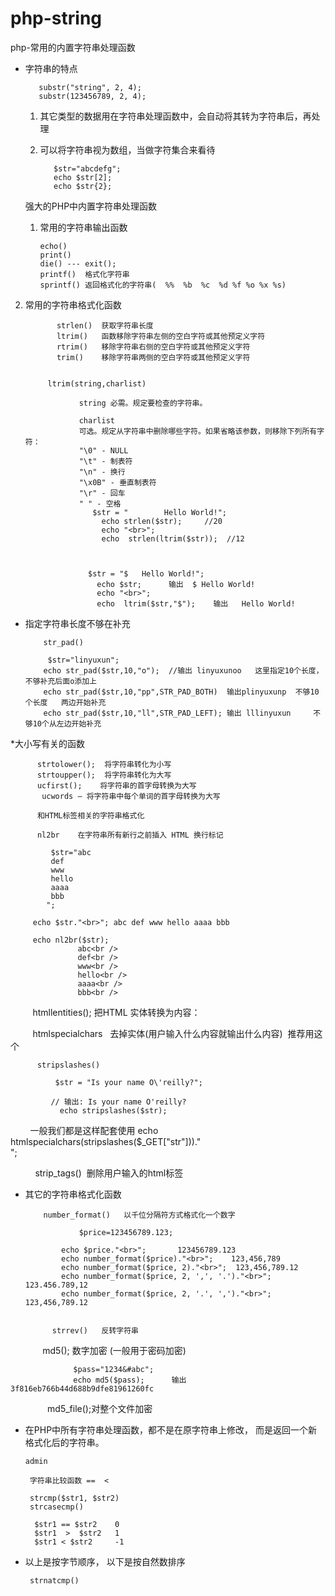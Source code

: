 # php-string
php-常用的内置字符串处理函数


 * 字符串的特点
 
          substr("string", 2, 4);
          substr(123456789, 2, 4);
 	
 	1. 其它类型的数据用在字符串处理函数中，会自动将其转为字符串后，再处理
 	2. 可以将字符串视为数组，当做字符集合来看待
  

              $str="abcdefg";
              echo $str[2];
              echo $str{2}; 
 
    
   强大的PHP中内置字符串处理函数
   
   1. 常用的字符串输出函数
 
          echo()
          print()
          die() --- exit();
          printf()  格式化字符串
          sprintf() 返回格式化的字符串(	%%	%b	%c	%d %f %o %x %s)
      
  2. 常用的字符串格式化函数
  
  
  
                strlen()  获取字符串长度
                ltrim()   函数移除字符串左侧的空白字符或其他预定义字符 
                rtrim()   移除字符串右侧的空白字符或其他预定义字符
                trim()    移除字符串两侧的空白字符或其他预定义字符
              
              
              ltrim(string,charlist)

                     string 必需。规定要检查的字符串。

                     charlist
                     可选。规定从字符串中删除哪些字符。如果省略该参数，则移除下列所有字符：
                     "\0" - NULL
                     "\t" - 制表符
                     "\n" - 换行
                     "\x0B" - 垂直制表符
                     "\r" - 回车
                     " " - 空格
                    	$str = "        Hello World!";
                          echo strlen($str);     //20
                          echo "<br>";
                          echo  strlen(ltrim($str));  //12
                          
                          

                       $str = "$   Hello World!";
                         echo $str;      输出  $ Hello World!
                         echo "<br>";
                         echo  ltrim($str,"$");    输出   Hello World! 
                    
                    
      
 * 指定字符串长度不够在补充 
 
    	   str_pad()
        
            $str="linyuxun";
           echo str_pad($str,10,"o");  //输出 linyuxunoo   这里指定10个长度，不够补充后面o添加上
           echo str_pad($str,10,"pp",STR_PAD_BOTH)  输出plinyuxunp  不够10个长度   两边开始补充
           echo str_pad($str,10,"ll",STR_PAD_LEFT); 输出 lllinyuxun     不够10个从左边开始补充
 
*大小写有关的函数
  
          strtolower();  将字符串转化为小写
          strtoupper();  将字符串转化为大写
          ucfirst();    将字符串的首字母转换为大写
           ucwords — 将字符串中每个单词的首字母转换为大写
           
          和HTML标签相关的字符串格式化
           
          nl2br    在字符串所有新行之前插入 HTML 换行标记
          
             $str="abc
             def
             www
             hello
             aaaa
             bbb
            ";

         echo $str."<br>"; abc def www hello aaaa bbb 
         
         echo nl2br($str);
                   abc<br />
                   def<br />
                   www<br />
                   hello<br />
                   aaaa<br />
                   bbb<br />


          htmllentities();  把HTML 实体转换为内容：
          
          htmlspecialchars   去掉实体(用户输入什么内容就输出什么内容)  推荐用这个

          stripslashes()   
          
              $str = "Is your name O\'reilly?";

             // 输出: Is your name O'reilly?
               echo stripslashes($str);
         
         
         一般我们都是这样配套使用    	echo htmlspecialchars(stripslashes($_GET["str"]))."<br>";
         
           
                     strip_tags()  删除用户输入的html标签
           
 
 *	其它的字符串格式化函数
  
            number_format()   以千位分隔符方式格式化一个数字
            
                	$price=123456789.123;

                echo $price."<br>";       123456789.123
                echo number_format($price)."<br>";    123,456,789
                echo number_format($price, 2)."<br>";  123,456,789.12
                echo number_format($price, 2, ',', '.')."<br>";  123.456.789,12
                echo number_format($price, 2, '.', ',')."<br>";  123,456,789.12
                
             
              strrev()   反转字符串
              md5(); 数字加密 (一般用于密码加密)
              
              	  $pass="1234&#abc";
	              echo md5($pass);      输出 3f816eb766b44d688b9dfe81961260fc
               
                  md5_file();对整个文件加密
 
 *	在PHP中所有字符串处理函数，都不是在原字符串上修改， 而是返回一个新格式化后的字符串。
 
        admin 

         字符串比较函数 ==  <

         strcmp($str1, $str2)
         strcasecmp()

          $str1 == $str2    0
          $str1  >  $str2   1
          $str1 < $str2     -1
      
 
 *	以上是按字节顺序， 以下是按自然数排序
 
         strnatcmp()









